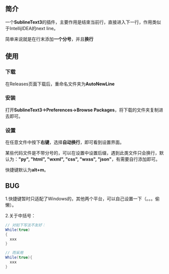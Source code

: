 ## 简介
一个**SublineText3**的插件，主要作用是结束当前行，直接进入下一行，作用类似于IntellijIDEA的next line。

简单来说就是在行末添加**一个分号**，并且**换行**

## 使用
### 下载

在Releases页面下载后，重命名文件夹为**AutoNewLine**

### 安装

打开**SublineText3->Preferences->Browse Packages**，将下载的文件夹复制进去即可。

### 设置

在任意文件中按下**右键**，选择**自动换行**，即可看到设置界面。

某些代码文件是不带分号的，可以在设置中设置后缀，遇到此类文件只会换行，默认为：**"py", "html", "wxml", "css", "wxss", "json"**，有需要自行添加即可。

快捷键默认为**alt+m**。

## BUG

1.快捷键暂时只适配了Windows的，其他两个平台，可以自己设置一下（。。。偷懒）。

2.关于中括号：

```java
// 对如下写法不友好：
While(true)
{
  xxx
}

// 而采用
While(true){
  xxx
}
```

